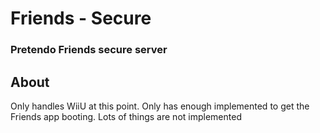 # Friends - Secure
### Pretendo Friends secure server

## About
Only handles WiiU at this point. Only has enough implemented to get the Friends app booting. Lots of things are not implemented